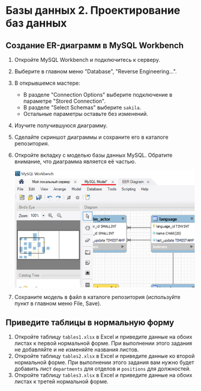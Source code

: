 # Базы данных 2. Проектирование баз данных

## Создание ER-диаграмм в MySQL Workbench

1. Откройте MySQL Workbench и подключитесь к серверу.
2. Выберите в главном меню "Database", "Reverse Engineering...".
3. В открывшемся мастере:
   * В разделе "Connection Options" выберите подключение в параметре "Stored Connection".
   * В разделе "Select Schemas" выберите `sakila`.
   * Остальные параметры оставьте без изменений.
4. Изучите получившуюся диаграмму.
5. Сделайте скриншот диаграммы и сохраните его в каталоге репозитория.
6. Откройте вкладку с моделью базы данных MySQL. Обратите внимание, что диаграмма является её частью.

   ![скриншот](images/model.png)

7. Сохраните модель в файл в каталоге репозитория (используйте пункт в главном меню File, Save).

## Приведите таблицы в нормальную форму

1. Откройте таблицу `tables1.xlsx` в Excel и приведите данные на обоих листах к первой нормальной форме. При выполнении этого задания не добавляйте и не изменяйте названия листов.
2. Откройте таблицу `tables2.xlsx` в Excel и приведите данные ко второй нормальной форме. При выполнении этого задания вам нужно будет добавить лист `departments` для отделов и `positions` для должностей.
3. Откройте таблицу `tables3.xlsx` в Excel и приведите данные на обоих листах к третей нормальной форме.
